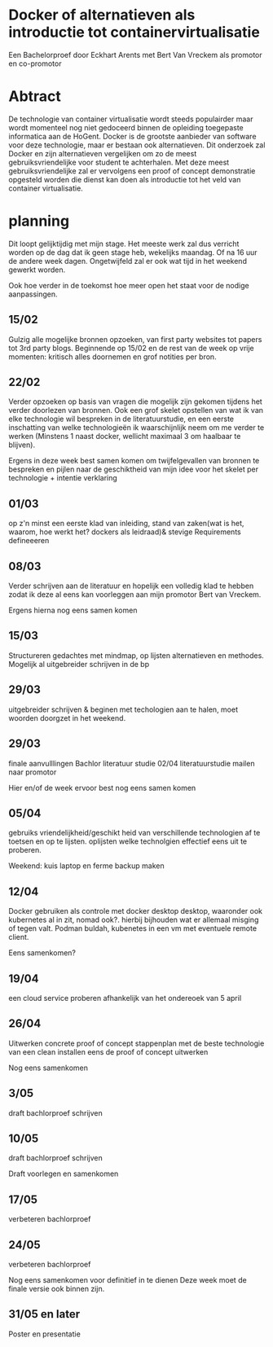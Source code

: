 # Docker of alternatieven als introductie tot containervirtualisatie

Een Bachelorproef door Eckhart Arents
met Bert Van Vreckem als promotor en co-promotor

# Abtract
De technologie van container virtualisatie wordt steeds populairder maar wordt momenteel nog niet gedoceerd binnen de opleiding toegepaste informatica aan de HoGent. Docker is de grootste aanbieder van software voor deze technologie, maar er bestaan ook alternatieven.  Dit onderzoek zal Docker en zijn alternatieven vergelijken om zo de meest gebruiksvriendelijke voor student te achterhalen.  Met deze meest gebruiksvriendelijke zal er vervolgens een proof of concept demonstratie opgesteld worden die dienst kan doen als introductie tot het veld van container virtualisatie.

# planning
Dit loopt gelijktijdig met mijn stage. Het meeste werk zal dus verricht worden op de dag dat ik geen stage heb, wekelijks maandag. Of na 16 uur de andere week dagen. Ongetwijfeld zal er ook  wat tijd in het weekend gewerkt worden. 

Ook hoe verder in de toekomst hoe meer open het staat voor de nodige aanpassingen.

## 15/02
Gulzig alle mogelijke bronnen opzoeken, van first party websites tot papers tot 3rd party blogs. Beginnende op 15/02 en de rest van de week op vrije momenten: kritisch alles doornemen en grof notities per bron.

## 22/02
Verder opzoeken op basis van vragen die mogelijk zijn gekomen tijdens het verder doorlezen van bronnen. Ook een grof skelet opstellen van wat ik van elke technologie wil bespreken in de literatuurstudie, en een eerste inschatting van welke technologieën ik waarschijnlijk neem om me verder te werken (Minstens 1 naast docker, wellicht maximaal 3 om haalbaar te blijven).

Ergens in deze week best samen komen om twijfelgevallen van bronnen te bespreken en pijlen naar de geschiktheid van mijn idee voor het skelet per technologie + intentie verklaring

## 01/03
op z'n minst een eerste klad van inleiding, stand van zaken(wat is het, waarom, hoe werkt het? dockers als leidraad)& stevige Requirements defineeeren

## 08/03
Verder schrijven aan de literatuur en hopelijk een volledig klad te hebben zodat ik deze al eens kan voorleggen aan mijn promotor Bert van Vreckem.

Ergens hierna nog eens samen komen

## 15/03
Structureren gedachtes met mindmap, op lijsten alternatieven en methodes. Mogelijk al uitgebreider schrijven in de bp

## 29/03
uitgebreider schrijven & beginen met techologien aan te halen, moet woorden doorgzet in het weekend.

## 29/03 
finale aanvulllingen Bachlor literatuur studie
02/04 literatuurstudie mailen naar promotor

Hier en/of de week ervoor best nog eens samen komen 

## 05/04 
gebruiks vriendelijkheid/geschikt heid van verschillende technologien af te toetsen en op te lijsten. oplijsten welke technolgien effectief eens uit te proberen.

Weekend: kuis laptop en ferme backup maken

## 12/04 
Docker gebruiken als controle met docker desktop desktop, waaronder ook kubernetes al in zit, nomad ook?. hierbij bijhouden wat er allemaal misging of tegen valt.
Podman buldah, kubenetes in een vm met eventuele remote client.

Eens samenkomen?

## 19/04 
een cloud service proberen afhankelijk van het ondereoek van 5 april

## 26/04 
Uitwerken concrete proof of concept stappenplan met de beste technologie van een clean installen eens de proof of concept uitwerken

Nog eens samenkomen

## 3/05 
draft bachlorproef schrijven

## 10/05 
draft bachlorproef schrijven 

Draft voorlegen en samenkomen

## 17/05 
verbeteren bachlorproef

## 24/05 
verbeteren bachlorproef

Nog eens samenkomen voor definitief in te dienen
Deze week moet de finale versie ook binnen zijn.

## 31/05 en later 
Poster en presentatie


